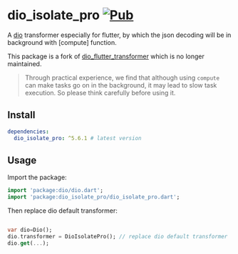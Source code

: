 # dio_isolate_pro [![Pub](https://img.shields.io/pub/v/dio_isolate_pro.svg?style=flat-square)](https://pub.dartlang.org/packages/dio_isolate_pro)

A [dio](https://github.com/flutterchina/dio) transformer especially for flutter, by which the json decoding will be in background with [compute] function.

This package is a fork of [dio_flutter_transformer](https://pub.dev/packages/dio_flutter_transformer) which is no longer maintained.

> Through practical experience, we find that although using `compute` can make tasks go on in the background, it may lead to slow task execution. So please think carefully before using it.
> 


## Install

```yaml
dependencies:
  dio_isolate_pro: ^5.6.1 # latest version
```

## Usage

Import the package:

```dart
import 'package:dio/dio.dart';
import 'package:dio_isolate_pro/dio_isolate_pro.dart';
```

Then replace dio default transformer: 

```dart

var dio=Dio();
dio.transformer = DioIsolatePro(); // replace dio default transformer
dio.get(...);
```

